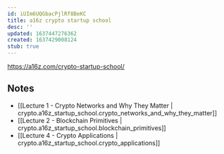 ```yaml
---
id: iUIm6UQGbacPjlRf8BeKC
title: a16z crypto startup school
desc: ''
updated: 1637447276362
created: 1637429008124
stub: true
---
```


https://a16z.com/crypto-startup-school/

## Notes

* [[Lecture 1 - Crypto Networks and Why They Matter | crypto.a16z_startup_school.crypto_networks_and_why_they_matter]]
* [[Lecture 2 - Blockchain Primitives | crypto.a16z_startup_school.blockchain_primitives]]
* [[Lecture 4 - Crypto Applications | crypto.a16z_startup_school.crypto_applications]]
